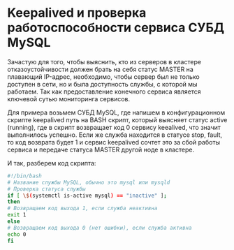# Keepalived и проверка работоспособности сервиса СУБД MySQL
Зачастую для того, чтобы выяснить, кто из серверов в кластере отказоустойчивости должен брать на себя статус MASTER на плавающий IP-адрес, необходимо, чтобы сервер был не только доступен в сети, но и была доступность службы, с которой мы работаем. Так как предоставление конечного сервиса является ключевой сутью мониторинга сервисов.

Для примера возьмем СУБД MySQL, где напишем в конфигурационном скрипте keepalived путь на BASH скрипт, который выясняет статус active (running), где в скрипт возвращает код 0 сервису keealived, что значит выполнилось успешно. Если же служба находится в статусе stop, fault, то код возврата будет 1 и сервис keepalived сочтет это за сбой работы сервиса и передаче статуса MASTER другой ноде в кластере.

И так, разберем код скрипта: 
```bash
#!/bin/bash
# Название службы MySQL, обычно это mysql или mysqld
# Проверка статуса службы
if [ \$(systemctl is-active mysql) == "inactive" ];
then
# Возвращаем код выхода 1, если служба неактивна
exit 1
else
# Возвращаем код выхода 0 (нет ошибки), если служба активна
echo 0
fi
```

